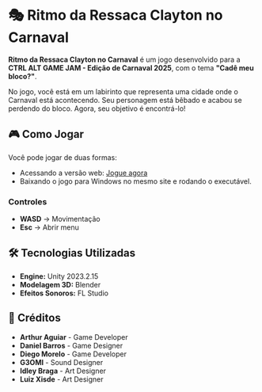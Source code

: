 # 🎭 Ritmo da Ressaca Clayton no Carnaval  

**Ritmo da Ressaca Clayton no Carnaval** é um jogo desenvolvido para a **CTRL ALT GAME JAM - Edição de Carnaval 2025**, com o tema **"Cadê meu bloco?"**.  

No jogo, você está em um labirinto que representa uma cidade onde o Carnaval está acontecendo. Seu personagem está bêbado e acabou se perdendo do bloco. Agora, seu objetivo é encontrá-lo!  

## 🎮 Como Jogar  

Você pode jogar de duas formas:  
- Acessando a versão web: [Jogue agora](https://art109.itch.io/ritmo-da-ressaca-clayton)  
- Baixando o jogo para Windows no mesmo site e rodando o executável.  

### Controles  
- **WASD** → Movimentação  
- **Esc** → Abrir menu  

## 🛠️ Tecnologias Utilizadas  
- **Engine:** Unity 2023.2.15  
- **Modelagem 3D:** Blender  
- **Efeitos Sonoros:** FL Studio  

## 👥 Créditos  

- **Arthur Aguiar** - Game Developer  
- **Daniel Barros** - Game Designer  
- **Diego Morelo** - Game Developer  
- **G3OMI** - Sound Designer  
- **Idley Braga** - Art Designer  
- **Luiz Xisde** - Art Designer  
